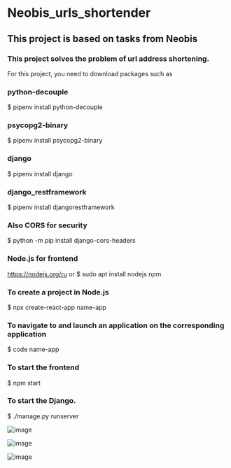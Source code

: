 # Neobis_urls_shortender
## This project is based on tasks from Neobis
### This project solves the problem of url address shortening.

For this project, you need to download packages such as 
### python-decouple
$ pipenv install python-decouple

### psycopg2-binary
$ pipenv install psycopg2-binary

### django
$ pipenv install django 

### django_restframework
$ pipenv install djangorestframework

### Also CORS for security 
$ python -m pip install django-cors-headers

### Node.js for frontend
https://nodejs.org/ru
or 
$ sudo apt install nodejs npm

### To create a project in Node.js
$ npx create-react-app name-app

### To navigate to and launch an application on the corresponding application 
$ code name-app

### To start the frontend 
$ npm start

### To start the Django.
$ ./manage.py runserver


![image](https://github.com/mir21bek/Neobis_urls_shortender/assets/114082528/6879ff8a-985f-4a45-af93-7bd75f841783)


![image](https://github.com/mir21bek/Neobis_urls_shortender/assets/114082528/1c876080-a470-4b00-a7d7-eeacf3e28575)


![image](https://github.com/mir21bek/Neobis_urls_shortender/assets/114082528/24e3b46c-f9a3-40e0-a4c8-594ae7a8a509)
